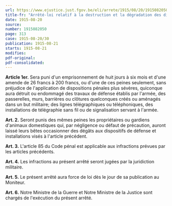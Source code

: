 ```yaml
---
url: https://www.ejustice.just.fgov.be/eli/arrete/1915/08/20/1915082050/justel
title-fr: "Arrêté-loi relatif à la destruction et la dégradation des dispositifs de défense établis par l'armée."
date: 1915-08-20
source:
number: 1915082050
page: 313
case: 1915-08-20/30
publication: 1915-08-21
starts: 1915-08-21
modifies:
pdf-original:
pdf-consolidated:
---
```


**Article 1er.** Sera puni d'un emprisonnement de huit jours à six mois et d'une amende de 26 francs à 200 francs, ou d'une de ces peines seulement, sans préjudice de l'application de dispositions pénales plus sévères, quiconque aura détruit ou endommagé des travaux de défense établis par l'armée, des passerelles, murs, barrières ou clôtures quelconques créés ou aménagés dans un but militaire; des lignes télégraphiques ou téléphoniques, des installations de télégraphie sans fil ou de signalisation servant à l'armée.

**Art. 2.** Seront punis des mêmes peines les propriétaires ou gardiens d'animaux domestiques qui, par négligence ou défaut de précaution, auront laissé leurs bêtes occasionner des dégâts aux dispositifs de défense et installations visés à l'article précédent.

**Art. 3.** L'article 85 du Code pénal est applicable aux infractions prévues par les articles précédents.

**Art. 4.** Les infractions au présent arrêté seront jugées par la juridiction militaire.

**Art. 5.** Le présent arrêté aura force de loi dès le jour de sa publication au Moniteur.

**Art. 6.** Notre Ministre de la Guerre et Notre Ministre de la Justice sont chargés de l'exécution du présent arrêté.
